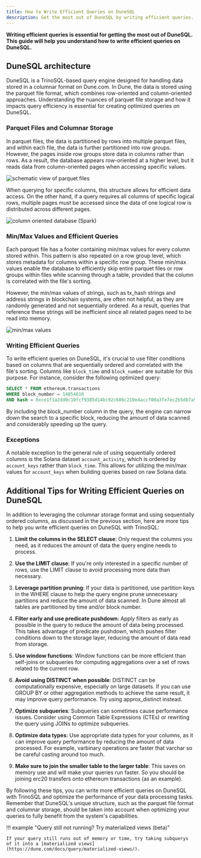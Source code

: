 ```yaml
---
title: How to Write Efficient Queries on DuneSQL
description: Get the most out of DuneSQL by writing efficient queries.
---
```


**Writing efficient queries is essential for getting the most out of DuneSQL. This guide will help you understand how to write efficient queries on DuneSQL.**

## DuneSQL architecture

DuneSQL is a TrinoSQL-based query engine designed for handling data stored in a columnar format on Dune.com. In Dune, the data is stored using the parquet file format, which combines row-oriented and column-oriented approaches. Understanding the nuances of parquet file storage and how it impacts query efficiency is essential for creating optimized queries on DuneSQL.

### Parquet Files and Columnar Storage

In parquet files, the data is partitioned by rows into multiple parquet files, and within each file, the data is further partitioned into row groups. However, the pages inside row groups store data in columns rather than rows. As a result, the database appears row-oriented at a higher level, but it reads data from column-oriented pages when accessing specific values.

![schematic view of parquet files](images/parquet.png)

When querying for specific columns, this structure allows for efficient data access. On the other hand, if a query requires all columns of specific logical rows, multiple pages must be accessed since the data of one logical row is distributed across different pages.

![column oriented database (Spark)](images/column-oriented.png)

### Min/Max Values and Efficient Queries

Each parquet file has a footer containing min/max values for every column stored within. This pattern is also repeated on a row group level, which stores metadata for columns within a specific row group. These min/max values enable the database to efficiently skip entire parquet files or row groups within files while scanning through a table, provided that the column is correlated with the file's sorting.

However, the min/max values of strings, such as tx_hash strings and address strings in blockchain systems, are often not helpful, as they are randomly generated and not sequentially ordered. As a result, queries that reference these strings will be inefficient since all related pages need to be read into memory.

![min/max values](../query/images/minmax-schema.jpg)

### Writing Efficient Queries

To write efficient queries on DuneSQL, it's crucial to use filter conditions based on columns that are sequentially ordered and correlated with the file's sorting. Columns like `block_time` and `block_number` are suitable for this purpose. For instance, consider the following optimized query:

```sql
SELECT * FROM ethereum.transactions
WHERE block_number = 14854616
AND hash = 0xce1f1a2dd0c10fcf9385d14bc92c686c210e4accf00a3fe7ec2b5db7a5499cff;
```

By including the block_number column in the query, the engine can narrow down the search to a specific block, reducing the amount of data scanned and considerably speeding up the query.

### Exceptions
A notable exception to the general rule of using sequentially ordered columns is the Solana dataset `account_activity`, which is ordered by `account_keys` rather than `block_time`. This allows for utilizing the min/max values for `account_keys` when building queries based on raw Solana data.

## Additional Tips for Writing Efficient Queries on DuneSQL

In addition to leveraging the columnar storage format and using sequentially ordered columns, as discussed in the previous section, here are more tips to help you write efficient queries on DuneSQL with TrinoSQL:

1. **Limit the columns in the SELECT clause**: Only request the columns you need, as it reduces the amount of data the query engine needs to process.

2. **Use the LIMIT clause**: If you're only interested in a specific number of rows, use the LIMIT clause to avoid processing more data than necessary.

3. **Leverage partition pruning**: If your data is partitioned, use partition keys in the WHERE clause to help the query engine prune unnecessary partitions and reduce the amount of data scanned. In Dune almost all tables are partitioned by time and/or block number.

4. **Filter early and use predicate pushdown**: Apply filters as early as possible in the query to reduce the amount of data being processed. This takes advantage of predicate pushdown, which pushes filter conditions down to the storage layer, reducing the amount of data read from storage.

5. **Use window functions**: Window functions can be more efficient than self-joins or subqueries for computing aggregations over a set of rows related to the current row.

6. **Avoid using DISTINCT when possible**: DISTINCT can be computationally expensive, especially on large datasets. If you can use GROUP BY or other aggregation methods to achieve the same result, it may improve query performance. Try using approx_distinct instead.

7. **Optimize subqueries**: Subqueries can sometimes cause performance issues. Consider using Common Table Expressions (CTEs) or rewriting the query using JOINs to optimize subqueries.

8. **Optimize data types**: Use appropriate data types for your columns, as it can improve query performance by reducing the amount of data processed. For example, varbinary operations are faster that varchar so be careful casting around too much.

9. **Make sure to join the smaller table to the larger table**: This saves on memory use and will make your queries run faster. So you should be joining erc20 transfers onto ethereum transactions (as an example). 

By following these tips, you can write more efficient queries on DuneSQL with TrinoSQL and optimize the performance of your data processing tasks. Remember that DuneSQL's unique structure, such as the parquet file format and columnar storage, should be taken into account when optimizing your queries to fully benefit from the system's capabilities.

!!! example  "Query still not running? Try materialized views (beta)"

    If your query still runs out of memory or time, try taking subquerys of it into a [materialized views](https://dune.com/docs/query/materialized-views/).
